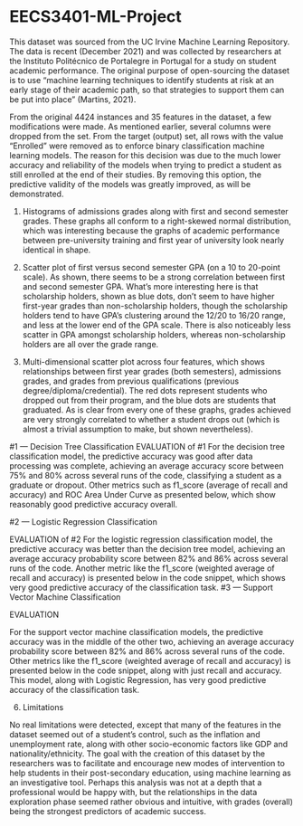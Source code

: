 # EECS3401-ML-Project

This dataset was sourced from the UC Irvine Machine Learning Repository. The data is recent (December 2021) and was collected by researchers at the Instituto Politécnico de Portalegre in Portugal for a study on student academic performance. The original purpose of open-sourcing the dataset is to use “machine learning techniques to identify students at risk at an early stage of their academic path, so that strategies to support them can be put into place” (Martins, 2021). 

From the original 4424 instances and 35 features in the dataset, a few modifications were made. As mentioned earlier, several columns were dropped from the set. From the target (output) set, all rows with the value “Enrolled” were removed as to enforce binary classification machine learning models. The reason for this decision was due to the much lower accuracy and reliability of the models when trying to predict a student as still enrolled at the end of their studies. By removing this option, the predictive validity of the models was greatly improved, as will be demonstrated.

1.	Histograms of admissions grades along with first and second semester grades. These graphs all conform to a right-skewed normal distribution, which was interesting because the graphs of academic performance between pre-university training and first year of university look nearly identical in shape.
   
2. Scatter plot of first versus second semester GPA (on a 10 to 20-point scale). As shown, there seems to be a strong correlation between first and second semester GPA. What’s more interesting here is that scholarship holders, shown as blue dots, don’t seem to have higher first-year grades than non-scholarship holders, though the scholarship holders tend to have GPA’s clustering around the 12/20 to 16/20 range, and less at the lower end of the GPA scale. There is also noticeably less scatter in GPA amongst scholarship holders, whereas non-scholarship holders are all over the grade range.

3. Multi-dimensional scatter plot across four features, which shows relationships between first year grades (both semesters), admissions grades, and grades from previous qualifications (previous degree/diploma/credential). The red dots represent students who dropped out from their program, and the blue dots are students that graduated. As is clear from every one of these graphs, grades achieved are very strongly correlated to whether a student drops out (which is almost a trivial assumption to make, but shown nevertheless).
   
#1 — Decision Tree Classification 
EVALUATION of #1
For the decision tree classification model, the predictive accuracy was good after data processing was complete, achieving an average accuracy score between 75% and 80% across several runs of the code, classifying a student as a graduate or dropout. Other metrics such as f1_score (average of recall and accuracy) and ROC Area Under Curve as presented below, which show reasonably good predictive accuracy overall.

#2 — Logistic Regression Classification

EVALUATION of #2
For the logistic regression classification model, the predictive accuracy was better than the decision tree model, achieving an average accuracy probability score between 82% and 86% across several runs of the code. Another metric like the f1_score (weighted average of recall and accuracy) is presented below in the code snippet, which shows very good predictive accuracy of the classification task.
#3 — Support Vector Machine Classification

EVALUATION

For the support vector machine classification models, the predictive accuracy was in the middle of the other two, achieving an average accuracy probability score between 82% and 86% across several runs of the code. Other metrics like the f1_score (weighted average of recall and accuracy) is presented below in the code snippet, along with just recall and accuracy. This model, along with Logistic Regression, has very good predictive accuracy of the classification task.

6. Limitations

No real limitations were detected, except that many of the features in the dataset seemed out of a student’s control, such as the inflation and unemployment rate, along with other socio-economic factors like GDP and nationality/ethnicity. The goal with the creation of this dataset by the researchers was to facilitate and encourage new modes of intervention to help students in their post-secondary education, using machine learning as an investigative tool. Perhaps this analysis was not at a depth that a professional would be happy with, but the relationships in the data exploration phase seemed rather obvious and intuitive, with grades (overall) being the strongest predictors of academic success. 
